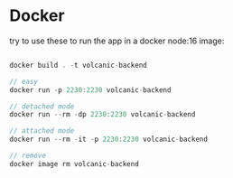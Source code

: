 # Docker

try to use these to run the app in a docker node:16 image:

```js

docker build . -t volcanic-backend

// easy
docker run -p 2230:2230 volcanic-backend

// detached mode
docker run --rm -dp 2230:2230 volcanic-backend

// attached mode
docker run --rm -it -p 2230:2230 volcanic-backend

// remove
docker image rm volcanic-backend
```
